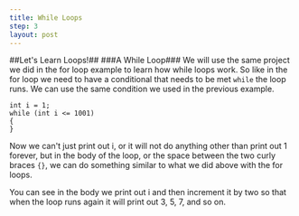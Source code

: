 ```yaml
---
title: While Loops
step: 3
layout: post
---
```


##Let's Learn Loops!##
###A While Loop###
We will use the same project we did in the for loop example to learn how while loops work. So like in the for loop we
need to have a conditional that needs to be met `while` the loop runs. We can use the same condition we used in the
previous example.

    int i = 1;
    while (int i <= 1001)
    {
    }

Now we can't just print out i, or it will not do anything other than print out 1 forever, but in the body of the loop,
or the space between the two curly braces `{}`, we can do something similar to what we did above with the for loops.

<script src="https://gist.github.com/MrMepper/126c8a313cd77460232b.js"></script>

You can see in the body we print out i and then increment it by two so that when the loop runs again it will print out
3, 5, 7, and so on.